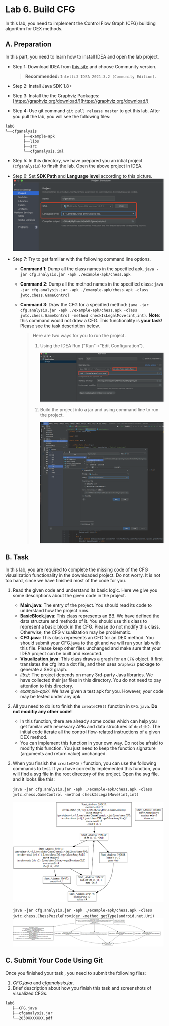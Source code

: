 # Lab 6. Build CFG

In this lab, you need to implement the Control Flow Graph (CFG) building algorithm for DEX methods.

## A. Preparation

In this part, you need to learn how to install IDEA and open the lab project.

* Step 1: Download IDEA from [this site](https://www.jetbrains.com/idea/download/) and choose Community version.

  > **Recommended:** `IntelliJ IDEA 2021.3.2 (Community Edition)`.
  >
* Step 2: Install Java SDK 1.8+
* Step 3: Install the the Graphviz Packages: [https://graphviz.org/download/](https://graphviz.org/download/)
* Step 4: Use git command `git pull release master` to get this lab. After you pull the lab, you will see the following files:

```
lab6
└──cfganalysis
        ├──example-apk
        ├──libs
        ├──src
        └──cfganalysis.iml
```

* Step 5: In this directory, we have prepared you an intial project (`cfganalysis`) to finsih the lab. Open the above project in IDEA.
* Step 6: Set **SDK Path** and **Language level** according to this picture.![](pic/SDK_setup.png)
* Step 7: Try to get familiar with the following command line options.

  * **Command 1**: Dump all the class names in the specified apk. `java -jar cfg.analysis.jar -apk ./example-apk/chess.apk`
  * **Command 2**: Dump all the method names in the specified class: `java -jar cfg.analysis.jar -apk ./example-apk/chess.apk -class jwtc.chess.GameControl`
  * **Command 3**: Draw the CFG for a specified method: `java -jar cfg.analysis.jar -apk ./example-apk/chess.apk -class jwtc.chess.GameControl -method checkIsLegalMove(int,int)`. **Note**: this command would not draw a CFG. This functionality is **your task**! Please see the task description below.

    > Here are two ways for you to run the project.
    >
    > 1. Using the IDEA Run ("Run"->"Edit Configuration").
    >
    >    ![run_pj](./pic/run_pj.png)
    > 2. Build the project into a jar and using command line to run the project.
    >
    >    ![build_jar](./pic/build_jar.png)
    >

## B. Task

In this lab, you are required to complete the missing code of the CFG visualization functionality in the downloaded project. Do not worry. It is not too hard, since we have finished most of the code for you.

1. Read the given code and understand its basic logic. Here we give you some descriptions about the given code in the project.

   * **Main.java**: The entry of the project. You should read its code to understand how the project runs.
   * **BasicBlock.java**: This class represents an BB. We have defined the data structure and methods of it. You should use this class to represent a basic block in the CFG. Please do not modify this class. Otherwise, the CFG visualization may be problematic.
   * **CFG.java**: This class represents an CFG for an DEX method. You should submit your CFG.java to the git and we will run your lab with this file. Please keep other files unchanged and make sure that your IDEA project can be built and executed.
   * **Visualization.java**: This class draws a graph for an `CFG` object. It first translates the cfg into a dot file, and then uses `Graphviz` package to generate a SVG graph.
   * *libs/*: The project depends on many 3rd-party Java libraries. We have collected their jar files in this directory. You do not need to pay attention to this directory.
   * *example-apk/*: We have given a test apk for you. However, your code may be tested under any apk.
2. All you need to do is to finish the `createCFG()` function in `CFG.java`. **Do not modifiy any other code!**

   * In this function, there are already some codes which can help you get familar with necessary APIs and data structures of `dexlib2`. The initial code iterate all the control flow-related instructions of a given DEX method.
   * You can implement this function in your own way. Do not be afraid to modify this function. You just need to keep the function signature (arguments and return value) unchanged.
3. When you finsish the `createCFG()` function, you can use the following commands to test. If you have correctly implemented this function, you will find a svg file in the root directory of the project. Open the svg file, and it looks like this:

   `java -jar cfg.analysis.jar -apk ./example-apk/chess.apk -class jwtc.chess.GameControl -method checkIsLegalMove(int,int)`

   ![cfg_demo](./pic/cfg_demo.png)

   `java -jar cfg.analysis.jar -apk ./example-apk/chess.apk -class jwtc.chess.ChessPuzzleProvider -method getType(android.net.Uri)`
   ![cfg_demo](./pic/cfg_demo2.png)

## C. Submit Your Code Using Git

Once you finished your task , you need to submit the following files:

1. *CFG.java* and *cfganalysis.jar*.
2. Brief description about how you finish this task and screenshots of visualized CFGs.

```
lab6
   ├──CFG.java
   ├──cfganalysis.jar
   └──2030XXXXXXX.pdf

```
